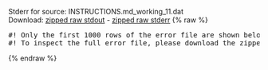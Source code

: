 Stderr for source:  INSTRUCTIONS.md_working_11.dat   
Download: [zipped raw stdout](INSTRUCTIONS.md_working_11.dat.plumed_master.stdout.txt.zip) - [zipped raw stderr](INSTRUCTIONS.md_working_11.dat.plumed_master.stderr.txt.zip) 
{% raw %}
<pre>
#! Only the first 1000 rows of the error file are shown below
#! To inspect the full error file, please download the zipped raw stderr file above
</pre>
{% endraw %}

